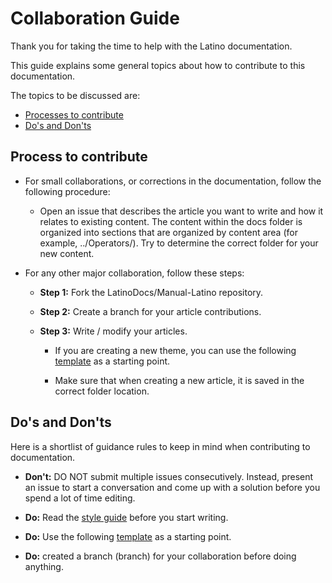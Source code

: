 # Collaboration Guide
Thank you for taking the time to help with the Latino documentation.

This guide explains some general topics about how to contribute to this documentation.

The topics to be discussed are:
- [Processes to contribute](#Process-to-contribute)
- [Do's and Don'ts](#Do's-and-Don'ts)

## Process to contribute

- For small collaborations, or corrections in the documentation, follow the following procedure:

  - Open an issue that describes the article you want to write and how it relates to existing content. The content within the docs folder is organized into sections that are organized by content area (for example, ../Operators/). Try to determine the correct folder for your new content.

- For any other major collaboration, follow these steps:
    - **Step 1:** Fork the LatinoDocs/Manual-Latino repository.

    - **Step 2:** Create a branch for your article contributions.

    - **Step 3:** Write / modify your articles.
        -  If you are creating a new theme, you can use the following [template](plantillas/plantilla.rst) as a starting point. 
        
        - Make sure that when creating a new article, it is saved in the correct folder location.

## Do's and Don'ts
Here is a shortlist of guidance rules to keep in mind when contributing to documentation.

- **Don't:** DO NOT submit multiple issues consecutively. Instead, present an issue to start a conversation and come up with a solution before you spend a lot of time editing.

- **Do:** Read the [style guide]() before you start writing.

- **Do:** Use the following [template](plantillas/plantilla.rst) as a starting point.

- **Do:**  created a branch (branch) for your collaboration before doing anything.